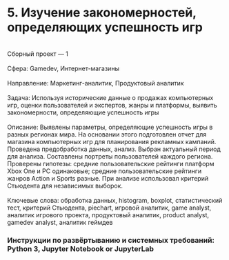 # 5. Изучение закономерностей, определяющих успешность игр	
<br>Сборный проект — 1	
<br>Сфера: Gamedev, Интернет-магазины	
<br>Направление: Маркетинг-аналитик, Продуктовый аналитик	
<br>Задача: Используя исторические данные о продажах компьютерных игр, оценки пользователей и экспертов, жанры и платформы, выявить закономерности, определяющие успешность игры 	
<br>Описание: Выявлены параметры, определяющие успешность игры в разных регионах мира. На основании этого подготовлен отчет для магазина компьютерных игр для планирования рекламных кампаний. Проведена предобработка данных, анализ. Выбран актуальный
период для анализа. Составлены портреты пользователей каждого региона. Проверены гипотезы: средние пользовательские рейтинги платформ Xbox One и PC одинаковые; средние пользовательские рейтинги жанров Action и Sports разные. При анализе использовал критерий Стьюдента для независимых выборок.	
<br>Ключевые слова: обработка данных, histogram, boxplot, статистический тест, критерий Стьюдента, piechart, игровой аналитик, game analyst, аналитик игрового проекта, продуктовый аналитик, product analyst, gamedev analyst, аналитик геймдев

### Инструкции по развёртыванию и системных требований: Python 3, Jupyter Notebook or JupyterLab

